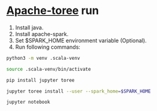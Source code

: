 # [Apache-toree](https://toree.apache.org/) run
1. Install java.
2. Install apache-spark.
3. Set $SPARK_HOME environment variable (Optional).
4. Run following commands:
```bash
python3 -m venv .scala-venv
```
```bash
source .scala-venv/bin/activate
```
```bash
pip install jupyter toree
```
```bash
jupyter toree install --user --spark_home=$SPARK_HOME
```
```bash
jupyter notebook
```

